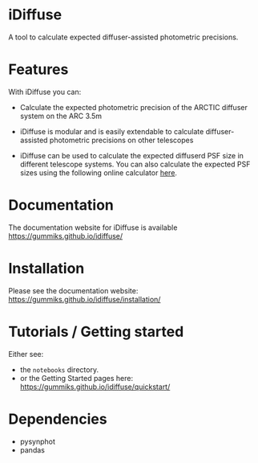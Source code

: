 # iDiffuse
A tool to calculate expected diffuser-assisted photometric precisions.

# Features
With iDiffuse you can:

- Calculate the expected photometric precision of the ARCTIC diffuser system on the ARC 3.5m

- iDiffuse is modular and is easily extendable to calculate diffuser-assisted photometric precisions on other telescopes

- iDiffuse can be used to calculate the expected diffuserd PSF size in different telescope systems. You can also calculate the expected PSF sizes using the following online calculator <a href='https://gummiks.github.io/idiffuse/diffuser_calculator/'>here</a>.

# Documentation
The documentation website for iDiffuse is available <a href='https://gummiks.github.io/idiffuse/installation/'>https://gummiks.github.io/idiffuse/</a>

# Installation
Please see the documentation website: <a href='https://gummiks.github.io/idiffuse/installation/'>https://gummiks.github.io/idiffuse/installation/</a>

# Tutorials / Getting started
Either see:
- the `notebooks` directory.
- or the Getting Started pages here: 
<a href='https://gummiks.github.io/idiffuse/quickstart/'>https://gummiks.github.io/idiffuse/quickstart/</a>

# Dependencies
- pysynphot
- pandas
